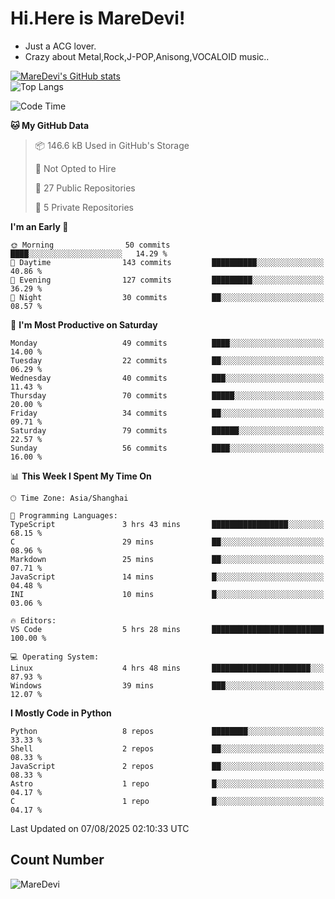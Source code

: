 # Hi.Here is MareDevi!

- Just a ACG lover.
- Crazy about Metal,Rock,J-POP,Anisong,VOCALOID music..

[![MareDevi's GitHub stats](https://github-readme-stats.vercel.app/api?username=MareDevi&show_icons=true&theme=algolia)](https://github.com/anuraghazra/github-readme-stats)  
![Top Langs](https://github-readme-stats.vercel.app/api/top-langs/?username=MareDevi&layout=compact&theme=algolia)

<!--START_SECTION:waka-->
![Code Time](http://img.shields.io/badge/Code%20Time-306%20hrs%206%20mins-blue)

**🐱 My GitHub Data** 

> 📦 146.6 kB Used in GitHub's Storage 
 > 
> 🚫 Not Opted to Hire
 > 
> 📜 27 Public Repositories 
 > 
> 🔑 5 Private Repositories 
 > 
**I'm an Early 🐤** 

```text
🌞 Morning                50 commits          ████░░░░░░░░░░░░░░░░░░░░░   14.29 % 
🌆 Daytime                143 commits         ██████████░░░░░░░░░░░░░░░   40.86 % 
🌃 Evening                127 commits         █████████░░░░░░░░░░░░░░░░   36.29 % 
🌙 Night                  30 commits          ██░░░░░░░░░░░░░░░░░░░░░░░   08.57 % 
```
📅 **I'm Most Productive on Saturday** 

```text
Monday                   49 commits          ████░░░░░░░░░░░░░░░░░░░░░   14.00 % 
Tuesday                  22 commits          ██░░░░░░░░░░░░░░░░░░░░░░░   06.29 % 
Wednesday                40 commits          ███░░░░░░░░░░░░░░░░░░░░░░   11.43 % 
Thursday                 70 commits          █████░░░░░░░░░░░░░░░░░░░░   20.00 % 
Friday                   34 commits          ██░░░░░░░░░░░░░░░░░░░░░░░   09.71 % 
Saturday                 79 commits          ██████░░░░░░░░░░░░░░░░░░░   22.57 % 
Sunday                   56 commits          ████░░░░░░░░░░░░░░░░░░░░░   16.00 % 
```


📊 **This Week I Spent My Time On** 

```text
🕑︎ Time Zone: Asia/Shanghai

💬 Programming Languages: 
TypeScript               3 hrs 43 mins       █████████████████░░░░░░░░   68.15 % 
C                        29 mins             ██░░░░░░░░░░░░░░░░░░░░░░░   08.96 % 
Markdown                 25 mins             ██░░░░░░░░░░░░░░░░░░░░░░░   07.71 % 
JavaScript               14 mins             █░░░░░░░░░░░░░░░░░░░░░░░░   04.48 % 
INI                      10 mins             █░░░░░░░░░░░░░░░░░░░░░░░░   03.06 % 

🔥 Editors: 
VS Code                  5 hrs 28 mins       █████████████████████████   100.00 % 

💻 Operating System: 
Linux                    4 hrs 48 mins       ██████████████████████░░░   87.93 % 
Windows                  39 mins             ███░░░░░░░░░░░░░░░░░░░░░░   12.07 % 
```

**I Mostly Code in Python** 

```text
Python                   8 repos             ████████░░░░░░░░░░░░░░░░░   33.33 % 
Shell                    2 repos             ██░░░░░░░░░░░░░░░░░░░░░░░   08.33 % 
JavaScript               2 repos             ██░░░░░░░░░░░░░░░░░░░░░░░   08.33 % 
Astro                    1 repo              █░░░░░░░░░░░░░░░░░░░░░░░░   04.17 % 
C                        1 repo              █░░░░░░░░░░░░░░░░░░░░░░░░   04.17 % 
```




 Last Updated on 07/08/2025 02:10:33 UTC
<!--END_SECTION:waka-->

## Count Number
![MareDevi](https://count.getloli.com/get/@maredevi?theme=moebooru-h)  

<!---
MareDevi/MareDevi is a ✨ special ✨ repository because its `README.md` (this file) appears on your GitHub profile.
You can click the Preview link to take a look at your changes.
--->
